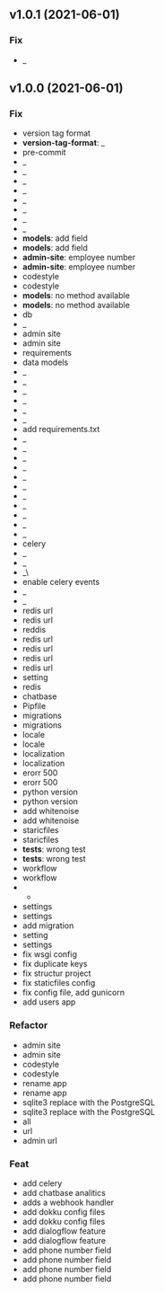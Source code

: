 ## v1.0.1 (2021-06-01)

### Fix

- _

## v1.0.0 (2021-06-01)

### Fix

- version tag format
- **version-tag-format**: _
- pre-commit
- _
- _
- _
- _
- _
- _
- _
- _
- **models**: add field
- **models**: add field
- **admin-site**: employee number
- **admin-site**: employee number
- codestyle
- codestyle
- **models**: no method available
- **models**: no method available
- db
- _
- admin site
- admin site
- requirements
- data models
- _
- _
- _
- _
- _
- _
- add requirements.txt
- _
- _
- _
- _
- _
- _
- _
- _
- _
- _
- _
- celery
- _
- _
- _\
- enable celery events
- _
- _
- redis url
- redis url
- reddis
- redis url
- redis url
- redis url
- redis url
- setting
- redis
- chatbase
- Pipfile
- migrations
- migrations
- locale
- locale
- localization
- localization
- erorr 500
- erorr 500
- python version
- python version
- add whitenoise
- add whitenoise
- staricfiles
- staricfiles
- **tests**: wrong test
- **tests**: wrong test
- workflow
- workflow
- -
- settings
- settings
- add migration
- setting
- settings
- fix wsgi config
- fix duplicate keys
- fix structur project
- fix staticfiles config
- fix config file, add gunicorn
- add users app

### Refactor

- admin site
- admin site
- codestyle
- codestyle
- rename app
- rename app
- sqlite3 replace with the PostgreSQL
- sqlite3 replace with the PostgreSQL
- all
- url
- admin url

### Feat

- add celery
- add chatbase analitics
- adds a webhook handler
- add dokku config files
- add dokku config files
- add dialogflow feature
- add dialogflow feature
- add phone number field
- add phone number field
- add phone number field
- add phone number field
